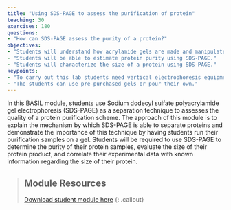 ```yaml
---
title: "Using SDS-PAGE to assess the purification of protein"
teaching: 30
exercises: 180
questions:
- "How can SDS-PAGE assess the purity of a protein?"
objectives:
- "Students will understand how acrylamide gels are made and manipulated."
- "Students will be able to estimate protein purity using SDS-PAGE."
- "Students will characterize the size of a protein using SDS-PAGE."
keypoints:
- "To carry out this lab students need vertical electrophoresis equipment."
- "The students can use pre-purchased gels or pour their own."
---
```

In this BASIL module, students use Sodium dodecyl sulfate polyacrylamide gel electrophoresis (SDS-PAGE) as a separation technique to assesses the quality of a protein purification scheme. The approach of this module is to explain the mechanism by which SDS-PAGE is able to separate proteins and demonstrate the importance of this technique by having students run their purification samples on a gel. Students will be required to use SDS-PAGE to determine the purity of their protein samples, evaluate the size of their protein product, and correlate their experimental data with known information regarding the size of their protein.

> ## Module Resources
>[Download student module here](https://docs.google.com/document/d/12o83_VOTVOiJOxq3o4xhQNKc_NtbWeGFz26ZoPd14lY/edit?usp=sharing)
{: .callout}
